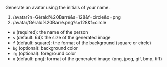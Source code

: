 Generate an avatar using the initials of your name.

1. /avatar?n=Gérald%20Barré&s=128&f=circle&o=png
1. /avatar/Gérald%20Barré.png?s=128&f=circle

- `n` (required): the name of the person
- `s` (default: 64): the size of the generated image
- `f` (default: square): the format of the background (square or circle)
- `bg` (optional): background color
- `fg` (optional): foreground color
- `o` (default: png): format of the generated image (png, jpeg, gif, bmp, tiff)